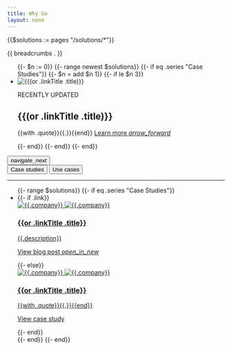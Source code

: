 ```yaml
---
title: Why Go
layout: none
---
```


{{$solutions := pages "/solutions/*"}}
<section class="Solutions-headline">
  <div class="GoCarousel" id="SolutionsHeroCarousel-carousel">
    <div class="GoCarousel-controlsContainer">
      <div class="GoCarousel-wrapper SolutionsHeroCarousel-wrapper">
      {{ breadcrumbs . }}
        <ul class="js-solutionsHeroCarouselSlides SolutionsHeroCarousel-slides">
          {{- $n := 0}}
          {{- range newest $solutions}}
            {{- if eq .series "Case Studies"}}
              {{- $n = add $n 1}}
              {{- if le $n 3}}
              <li class="SolutionsHeroCarousel-slide">
                <div class="Solutions-headlineImg">
                  <img
                    src="/images/{{.carouselImgSrc}}"
                    alt="{{(or .linkTitle .title)}}"
                  />
                </div>
                <div class="Solutions-headlineText">
                  <p class="Solutions-headlineNotification">RECENTLY UPDATED</p>
                  <h2>
                    {{(or .linkTitle .title)}}
                  </h2>
                  <p class="Solutions-headlineBody">
                    {{with .quote}}{{.}}{{end}}
                    <a href="{{.URL}}"
                      >Learn more
                      <i class="material-icons Solutions-forwardArrowIcon"
                        >arrow_forward</i
                      >
                    </a>
                  </p>
                </div>
              </li>
              {{- end}}
            {{- end}}
          {{- end}}
        </ul>
      </div>
      <button
        class="js-solutionsHeroCarouselPrev GoCarousel-controlPrev GoCarousel-controlPrev-solutionsHero"
        hidden
      >
        <i class="GoCarousel-icon material-icons">navigate_before</i>
      </button>
      <button
        class="js-solutionsHeroCarouselNext GoCarousel-controlNext GoCarousel-controlNext-solutionsHero"
      >
        <i class="GoCarousel-icon material-icons">navigate_next</i>
      </button>
    </div>
  </div>
</section>
<section class="Solutions-useCases">
  <div class="Container">
    <div class="SolutionsTabs-tabList js-solutionsTabs" role="tablist">
      <button
        role="tab"
        aria-selected="true"
        class="SolutionsTabs-tab"
        id="btn-companies"
        aria-controls="tab-companies"
      >
        Case studies
      </button>
      <button
        role="tab"
        aria-selected="false"
        class="SolutionsTabs-tab"
        id="btn-tech"
        aria-controls="tab-tech"
      >
        Use cases
      </button>
      <hr />
    </div>
    <ul
      class="js-solutionsList Solutions-cardList"
      aria-expanded="true"
      aria-labelledby="btn-companies"
      id="tab-companies"
      role="tabpanel"
      tabindex="0"
    >
      {{- range $solutions}}
      {{- if eq .series "Case Studies"}}
      <li class="Solutions-card">
        {{- if .link}}
        <a
          href="{{.link}}"
          target="_blank"
          rel="noopener"
          class="Solutions-useCaseLink"
        >
          <div
            class="Solutions-useCaseLogo Solutions-useCaseLogo--{{.company}}"
          >
            <img
              class="DarkMode-img"
              loading="lazy"
              alt="{{.company}}"
              src="/images/logos/{{.logoSrcDark}}"
            />
            <img
              class="LightMode-img"
              loading="lazy"
              alt="{{.company}}"
              src="/images/logos/{{.logoSrc}}"
            />
          </div>
          <div class="Solutions-useCaseBody">
            <h3 class="Solutions-useCaseTitle">{{or .linkTitle .title}}</h3>
            <p class="Solutions-useCaseDescription">
              {{.description}}
            </p>
          </div>
          <p class="Solutions-useCaseAction">
            View blog post
            <i class="material-icons Solutions-forwardArrowIcon">open_in_new</i>
          </p>
        </a>
        {{- else}}
        <a href="{{.URL}}" class="Solutions-useCaseLink">
          <div class="Solutions-useCaseLogo">
            <img
              class="DarkMode-img"
              loading="lazy"
              alt="{{.company}}"
              src="/images/logos/{{.logoSrcDark}}"
            />
            <img
              class="LightMode-img"
              loading="lazy"
              alt="{{.company}}"
              src="/images/logos/{{.logoSrc}}"
            />
          </div>
          <div class="Solutions-useCaseBody">
            <h3 class="Solutions-useCaseTitle">{{or .linkTitle .title}}</h3>
            <p class="Solutions-useCaseDescription">
              {{with .quote}}{{.}}{{end}}
            </p>
          </div>
          <p class="Solutions-useCaseAction">View case study</p>
        </a>
        {{- end}}
      </li>
      {{- end}}
      {{- end}}
    </ul>
    <ul
      class="js-solutionsList Solutions-cardList"
      aria-expanded="false"
      aria-labelledby="btn-tech"
      id="tab-tech"
      role="tabpanel"
      tabindex="0"
      hidden
    >
      {{- range newest $solutions}}{{if eq .series "Use Cases"}}
      <li class="Solutions-card">
        <a href="{{.URL}}" class="Solutions-useCaseLink">
          <div class="Solutions-useCaseLogo">
            {{- $icon := .icon}}
            {{- $iconDark := .iconDark}}
            {{- if $icon}}
            <img
              class="LightMode-img"
              loading="lazy"
              alt="{{$icon.alt}}"
              src="{{path.Dir .URL}}/{{$icon.file}}"
            />
            {{- end}}
            {{- if $iconDark}}
            <img
              class="DarkMode-img"
              loading="lazy"
              alt="{{$iconDark.alt}}"
              src="{{path.Dir .URL}}/{{$iconDark.file}}"
            />
            {{- end}}
          </div>
          <div class="Solutions-useCaseBody">
            <h3 class="Solutions-useCaseTitle">{{or .linkTitle .title}}</h3>
            <p class="Solutions-useCaseDescription">
              {{.description}}
            </p>
          </div>
          <p class="Solutions-useCaseAction">
            Learn More
          </p>
        </a>
      </li>
      {{- end}}
      {{- end}}
    </ul>
  </div>
</section>
